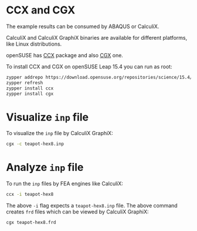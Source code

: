 # CCX and CGX

The example results can be consumed by ABAQUS or CalculiX.

CalculiX and CalculiX GraphiX binaries are available for different platforms, like Linux distributions.

openSUSE has [CCX](https://software.opensuse.org/package/ccx) package and also [CGX](https://software.opensuse.org/package/cgx) one.

To install CCX and CGX on openSUSE Leap 15.4 you can run as root:

```bash
zypper addrepo https://download.opensuse.org/repositories/science/15.4/science.repo
zypper refresh
zypper install ccx
zypper install cgx
```

# Visualize `inp` file

To visualize the `inp` file by CalculiX GraphiX:

```bash
cgx -c teapot-hex8.inp
```

# Analyze `inp` file

To run the `inp` files by FEA engines like CalculiX:

```bash
ccx -i teapot-hex8
```

The above `-i` flag expects a `teapot-hex8.inp` file. The above command creates `frd` files which can be viewed by CalculiX GraphiX:

```bash
cgx teapot-hex8.frd
```
